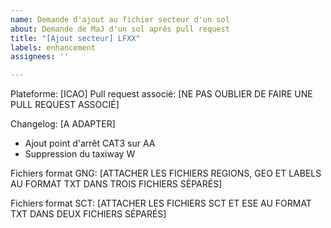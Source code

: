 ```yaml
---
name: Demande d'ajout au fichier secteur d'un sol
about: Demande de MaJ d'un sol après pull request
title: "[Ajout secteur] LFXX"
labels: enhancement
assignees: ''

---
```


Plateforme: [ICAO]
Pull request associé: [NE PAS OUBLIER DE FAIRE UNE PULL REQUEST ASSOCIÉ]

Changelog: [A ADAPTER]
- Ajout point d'arrêt CAT3 sur AA
- Suppression du taxiway W

Fichiers format GNG:
[ATTACHER LES FICHIERS REGIONS, GEO ET LABELS AU FORMAT TXT DANS TROIS FICHIERS SÉPARÉS]

Fichiers format SCT:
[ATTACHER LES FICHIERS SCT ET ESE AU FORMAT TXT DANS DEUX FICHIERS SÉPARÉS]

